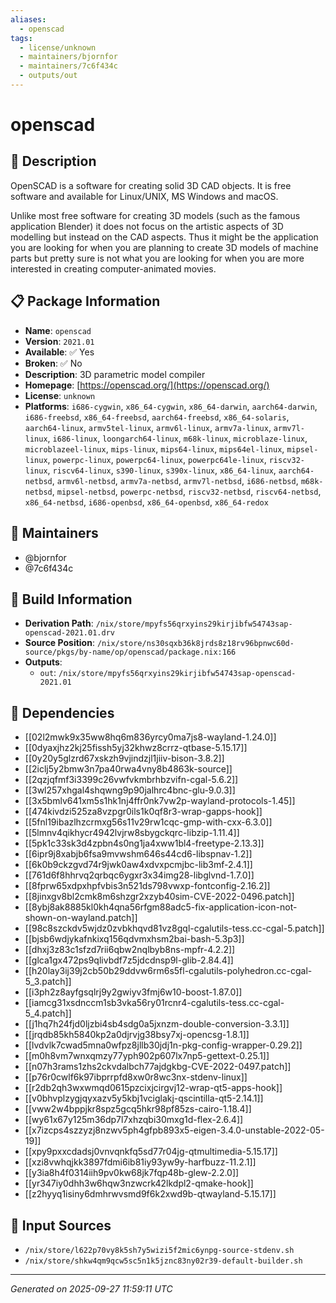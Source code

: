 ```yaml
---
aliases:
  - openscad
tags:
  - license/unknown
  - maintainers/bjornfor
  - maintainers/7c6f434c
  - outputs/out
---
```


# openscad

## 📝 Description

OpenSCAD is a software for creating solid 3D CAD objects. It is free
software and available for Linux/UNIX, MS Windows and macOS.

Unlike most free software for creating 3D models (such as the famous
application Blender) it does not focus on the artistic aspects of 3D
modelling but instead on the CAD aspects. Thus it might be the
application you are looking for when you are planning to create 3D models of
machine parts but pretty sure is not what you are looking for when you are more
interested in creating computer-animated movies.


## 📋 Package Information

- **Name**: `openscad`
- **Version**: `2021.01`
- **Available**: ✅ Yes
- **Broken**: ✅ No
- **Description**: 3D parametric model compiler
- **Homepage**: [https://openscad.org/](https://openscad.org/)
- **License**: `unknown`
- **Platforms**: `i686-cygwin`, `x86_64-cygwin`, `x86_64-darwin`, `aarch64-darwin`, `i686-freebsd`, `x86_64-freebsd`, `aarch64-freebsd`, `x86_64-solaris`, `aarch64-linux`, `armv5tel-linux`, `armv6l-linux`, `armv7a-linux`, `armv7l-linux`, `i686-linux`, `loongarch64-linux`, `m68k-linux`, `microblaze-linux`, `microblazeel-linux`, `mips-linux`, `mips64-linux`, `mips64el-linux`, `mipsel-linux`, `powerpc-linux`, `powerpc64-linux`, `powerpc64le-linux`, `riscv32-linux`, `riscv64-linux`, `s390-linux`, `s390x-linux`, `x86_64-linux`, `aarch64-netbsd`, `armv6l-netbsd`, `armv7a-netbsd`, `armv7l-netbsd`, `i686-netbsd`, `m68k-netbsd`, `mipsel-netbsd`, `powerpc-netbsd`, `riscv32-netbsd`, `riscv64-netbsd`, `x86_64-netbsd`, `i686-openbsd`, `x86_64-openbsd`, `x86_64-redox`
## 👥 Maintainers

- @bjornfor
- @7c6f434c


## 🔧 Build Information

- **Derivation Path**: `/nix/store/mpyfs56qrxyins29kirjibfw54743sap-openscad-2021.01.drv`
- **Source Position**: `/nix/store/ns30sqxb36k8jrds8z18rv96bpnwc60d-source/pkgs/by-name/op/openscad/package.nix:166`
- **Outputs**:
  - `out`:  `/nix/store/mpyfs56qrxyins29kirjibfw54743sap-openscad-2021.01`

## 🔗 Dependencies

- [[02l2mwk9x35ww8hq6m836yrcy0ma7js8-wayland-1.24.0]]
- [[0dyaxjhz2kj25fissh5yj32khwz8crrz-qtbase-5.15.17]]
- [[0y20y5glzrd67xskzh9vjindzjl1jiiv-bison-3.8.2]]
- [[2iclj5y2bmw3n7pa40rwa4vny8b4863k-source]]
- [[2qzjqfmf3i3399c26vwfvkmbrhbzvifn-cgal-5.6.2]]
- [[3wl257xhgal4shqwng9p90jalhrc4bnc-glu-9.0.3]]
- [[3x5bmlv641xm5s1hk1nj4ffr0nk7vw2p-wayland-protocols-1.45]]
- [[474kivdzi525za8vzpgr0ils1k0qf8r3-wrap-gapps-hook]]
- [[5fnl19ibazlhzcrmxg56s11v29rw1cqc-gmp-with-cxx-6.3.0]]
- [[5lmnv4qikhycr4942lvjrw8sbygckqrc-libzip-1.11.4]]
- [[5pk1c33sk3d4zpbn4s0ng1ja4xww1bl4-freetype-2.13.3]]
- [[6ipr9j8xabjb6fsa9mvwshm646s44cd6-libspnav-1.2]]
- [[6k0b9ckzgvd74r9jwk0aw4xdvxpcmjbc-lib3mf-2.4.1]]
- [[761d6f8hhrvq2qrbqc6ygxr3x34img28-libglvnd-1.7.0]]
- [[8fprw65xdpxhpfvbis3n521ds798vwxp-fontconfig-2.16.2]]
- [[8jinxgv8bl2cmk8m6shzgr2xzyb40sim-CVE-2022-0496.patch]]
- [[8ybj8ak8885kl0kh4qna56rfgm88adc5-fix-application-icon-not-shown-on-wayland.patch]]
- [[98c8szckdv5wjdz0zvbkhqvd81vz8gql-cgalutils-tess.cc-cgal-5.patch]]
- [[bjsb6wdjykafnkixq156qdvmxhsm2bai-bash-5.3p3]]
- [[dhxj3z83c1sfzd7rii6qbw2nqlbyb8ns-mpfr-4.2.2]]
- [[glca1gx472ps9qlivbdf7z5jdcdnsp9l-glib-2.84.4]]
- [[h20lay3ij39j2cb50b29ddvw6rm6s5fl-cgalutils-polyhedron.cc-cgal-5_3.patch]]
- [[i3ph2z8ayfgsqlrj9y2gwiyv3fmj6w10-boost-1.87.0]]
- [[iamcg31xsdnccm1sb3vka56ry01rcnr4-cgalutils-tess.cc-cgal-5_4.patch]]
- [[j1hq7h24fjd0ljzbi4sb4sdg0a5jxnzm-double-conversion-3.3.1]]
- [[jrqdb85kh5840kp2a0djrvjg38bsy7xj-opencsg-1.8.1]]
- [[lvdvlk7cwad5mna0wfpz8jllb30jdj1n-pkg-config-wrapper-0.29.2]]
- [[m0h8vm7wnxqmzy77yph902p607lx7np5-gettext-0.25.1]]
- [[n07h3rams1zhs2ckvdalbch77ajdgkbg-CVE-2022-0497.patch]]
- [[p76r0cwlf6k97ibprrpfd8xw0r8wc3nx-stdenv-linux]]
- [[r2db2qh3wxwmqd0615pzcixjcirgvj12-wrap-qt5-apps-hook]]
- [[v0bhvplzygjqyxazv5y5kbj1vciglakj-qscintilla-qt5-2.14.1]]
- [[vww2w4bppjkr8spz5gcq5hkr98pf85zs-cairo-1.18.4]]
- [[wy61x67y125m36dp7l7xhzqbi30mxg1d-flex-2.6.4]]
- [[x7izcps4szzyzj8nzwv5ph4gfpb893x5-eigen-3.4.0-unstable-2022-05-19]]
- [[xpy9pxxcdadsj0vnvqnkfq5sd77r04jg-qtmultimedia-5.15.17]]
- [[xzi8vwhqjkk3897fdmi6ib81iy93yw9y-harfbuzz-11.2.1]]
- [[y3ia8h4f0314iih9pv0kw68jk7fqp48b-glew-2.2.0]]
- [[yr347iy0dhh3w6hqw3nzwcrk42lkdpl2-qmake-hook]]
- [[z2hyyq1isiny6dmhrwvsmd9f6k2xwd9b-qtwayland-5.15.17]]

## 📁 Input Sources

- `/nix/store/l622p70vy8k5sh7y5wizi5f2mic6ynpg-source-stdenv.sh`
- `/nix/store/shkw4qm9qcw5sc5n1k5jznc83ny02r39-default-builder.sh`

---
*Generated on 2025-09-27 11:59:11 UTC*
